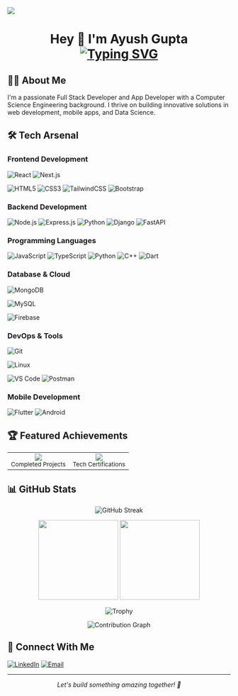 [![](https://visitcount.itsvg.in/api?id=anshc022&label=Profile%20Views&color=1&icon=5&pretty=true)](https://visitcount.itsvg.in)

<h1 align="center">
Hey 👋 I'm Ayush Gupta <br>
  <a href="https://git.io/typing-svg">
    <img src="https://readme-typing-svg.herokuapp.com?font=Fira+Code&weight=600&size=30&pause=1000&color=F7F7F7&width=435&lines=Full+Stack+Developer;Open+Source+Contributor;Tech+Enthusiast" alt="Typing SVG" />
  </a>
</h1>

## 👨‍💻 About Me
I'm a passionate Full Stack Developer and App Developer with a Computer Science Engineering background. I thrive on building innovative solutions in web development, mobile apps, and Data Science.

## 🛠️ Tech Arsenal

### Frontend Development
![React](https://img.shields.io/badge/-React-61DAFB?style=flat&logo=react&logoColor=black)
![Next.js](https://img.shields.io/badge/-Next.js-000000?style=flat&logo=next.js&logoColor=white)
<!-- ![Vue.js](https://img.shields.io/badge/-Vue.js-4FC08D?style=flat&logo=vue.js&logoColor=white) -->
![HTML5](https://img.shields.io/badge/-HTML5-E34F26?style=flat&logo=html5&logoColor=white)
![CSS3](https://img.shields.io/badge/-CSS3-1572B6?style=flat&logo=css3&logoColor=white)
![TailwindCSS](https://img.shields.io/badge/-TailwindCSS-38B2AC?style=flat&logo=tailwind-css&logoColor=white)
![Bootstrap](https://img.shields.io/badge/-Bootstrap-7952B3?style=flat&logo=bootstrap&logoColor=white)

### Backend Development
![Node.js](https://img.shields.io/badge/-Node.js-339933?style=flat&logo=node.js&logoColor=white)
![Express.js](https://img.shields.io/badge/-Express.js-000000?style=flat&logo=express&logoColor=white)
![Python](https://img.shields.io/badge/-Python-3776AB?style=flat&logo=Python&logoColor=white)
![Django](https://img.shields.io/badge/-Django-092E20?style=flat&logo=django&logoColor=white)
![FastAPI](https://img.shields.io/badge/-FastAPI-009688?style=flat&logo=fastapi&logoColor=white)

### Programming Languages
![JavaScript](https://img.shields.io/badge/-JavaScript-F7DF1E?style=flat&logo=JavaScript&logoColor=black)
![TypeScript](https://img.shields.io/badge/-TypeScript-3178C6?style=flat&logo=typescript&logoColor=white)
![Python](https://img.shields.io/badge/-Python-3776AB?style=flat&logo=Python&logoColor=white)
![C++](https://img.shields.io/badge/-C++-00599C?style=flat&logo=c%2B%2B&logoColor=white)
![Dart](https://img.shields.io/badge/Dart-8A2BE2)
<!-- ![Java](https://img.shields.io/badge/-Java-007396?style=flat&logo=java&logoColor=white) -->

### Database & Cloud
![MongoDB](https://img.shields.io/badge/-MongoDB-47A248?style=flat&logo=mongodb&logoColor=white)
<!-- ![PostgreSQL](https://img.shields.io/badge/-PostgreSQL-336791?style=flat&logo=postgresql&logoColor=white) -->
![MySQL](https://img.shields.io/badge/-MySQL-4479A1?style=flat&logo=mysql&logoColor=white)
<!-- ![AWS](https://img.shields.io/badge/-AWS-232F3E?style=flat&logo=amazon-aws&logoColor=white) -->
![Firebase](https://img.shields.io/badge/-Firebase-FFCA28?style=flat&logo=firebase&logoColor=black)
<!-- ![Supabase](https://img.shields.io/badge/-Supabase-3ECF8E?style=flat&logo=supabase&logoColor=white) -->

### DevOps & Tools
<!-- ![Docker](https://img.shields.io/badge/-Docker-2496ED?style=flat&logo=docker&logoColor=white) -->
![Git](https://img.shields.io/badge/-Git-F05032?style=flat&logo=git&logoColor=white)
<!-- ![GitHub Actions](https://img.shields.io/badge/-GitHub_Actions-2088FF?style=flat&logo=github-actions&logoColor=white) -->
![Linux](https://img.shields.io/badge/-Linux-FCC624?style=flat&logo=linux&logoColor=black)
<!-- ![Nginx](https://img.shields.io/badge/-Nginx-009639?style=flat&logo=nginx&logoColor=white) -->
![VS Code](https://img.shields.io/badge/-VS%20Code-007ACC?style=flat&logo=visual-studio-code&logoColor=white)
![Postman](https://img.shields.io/badge/-Postman-FF6C37?style=flat&logo=postman&logoColor=white)

### Mobile Development
<!-- ![React Native](https://img.shields.io/badge/-React_Native-61DAFB?style=flat&logo=react&logoColor=black) -->
![Flutter](https://img.shields.io/badge/-Flutter-02569B?style=flat&logo=flutter&logoColor=white)
![Android](https://img.shields.io/badge/-Android-3DDC84?style=flat&logo=android&logoColor=white)

## 🏆 Featured Achievements

<div align="center">
  <table>
    <tr>
      <td align="center">
        <img src="https://img.shields.io/badge/10+-Projects-31C442?style=for-the-badge&logo=github&logoColor=white"/>
        <br />
        <small>Completed Projects</small>
      </td>
      <!-- <td align="center">
        <img src="https://img.shields.io/badge/500+-Contributions-2088FF?style=for-the-badge&logo=github&logoColor=white"/>
        <br />
        <small>Open Source Contributions</small>
      </td> -->
      <td align="center">
        <img src="https://img.shields.io/badge/5+-Certifications-FF6C37?style=for-the-badge&logo=acclaim&logoColor=white"/>
        <br />
        <small>Tech Certifications</small>
      </td>
    </tr>
  </table>
</div>

## 📊 GitHub Stats
<p align="center">
  <img src="https://github-readme-streak-stats.herokuapp.com/?user=anshc022&theme=dark" alt="GitHub Streak"/>
</p>

<p align="center">
  <img height="180em" src="https://github-readme-stats.vercel.app/api?username=theayushgupta08&show_icons=true&theme=dark&count_private=true&include_all_commits=true"/>
  <img height="180em" src="https://github-readme-stats.vercel.app/api/top-langs/?username=theayushgupta08&layout=compact&theme=dark&langs_count=8"/>
</p>

<p align="center">
  <img src="https://github-profile-trophy.vercel.app/?username=theayushgupta08&theme=darkhub&no-frame=true&row=1&column=7" alt="Trophy"/>
</p>

<p align="center">
  <img src="https://github-readme-activity-graph.vercel.app/graph?username=theayushgupta08&theme=react-dark&hide_border=true&custom_title=Contribution%20Graph&area=true&point=false&line=31C442&area_color=21914A" alt="Contribution Graph"/>
</p>

<!-- <p align="center">
  <img src="https://raw.githubusercontent.com/Platane/snk/output/github-contribution-grid-snake.svg" alt="Snake animation"/>
</p> -->

## 🤝 Connect With Me
[![LinkedIn](https://img.shields.io/badge/-LinkedIn-0077B5?style=flat&logo=LinkedIn&logoColor=white)](https://www.linkedin.com/in/theayushgupta08/)
[![Email](https://img.shields.io/badge/-Email-D14836?style=flat&logo=Gmail&logoColor=white)](mailto:mrayushg08@gmail.com)
<!-- [![Portfolio](https://img.shields.io/badge/-Portfolio-000000?style=flat&logo=About.me&logoColor=white)](https://portfolio link/) -->

---
<p align="center">
  <i>Let's build something amazing together! 🚀</i>
</p>

